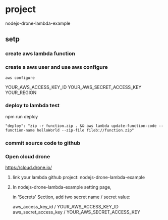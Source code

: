 # project
nodejs-drone-lambda-example

## setp 
### create aws lambda function

### create a aws user and use aws configure
```
aws configure
```
YOUR_AWS_ACCESS_KEY_ID
YOUR_AWS_SECRET_ACCESS_KEY
YOUR_REGION

### deploy to lambda test
npm run deploy
```
"deploy": "zip -r function.zip . && aws lambda update-function-code --function-name helloWorld --zip-file fileb://function.zip"
```

### commit source code to github


### Open cloud drone
https://cloud.drone.io/

1. link your lambda github project: nodejs-drone-lambda-example
2. In nodejs-drone-lambda-example setting page, 

   in 'Secrets' Section, add two secret name / secret value: 
    
     aws_access_key_id / YOUR_AWS_ACCESS_KEY_ID
     aws_secret_access_key / YOUR_AWS_SECRET_ACCESS_KEY





